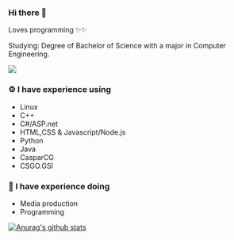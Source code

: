 ### Hi there 👋
Loves programming ✨✨

Studying: Degree of Bachelor of Science with a major in Computer Engineering.

![](https://komarev.com/ghpvc/?username=KougatSundew)
### ⚙️ I have experience using
- Linux
- C++
- C#/ASP.net
- HTML,CSS & Javascript/Node.js
- Python
- Java
- CasparCG
- CSGO.GSI

### 🚀 I have experience doing
- Media production
- Programming

[![Anurag's github stats](https://github-readme-stats.vercel.app/api?username=KougatSundew)](https://github.com/anuraghazra/github-readme-stats)
<!--
**KougatSundew/KougatSundew** is a ✨ _special_ ✨ repository because its `README.md` (this file) appears on your GitHub profile.

Here are some ideas to get you started:

- 🔭 I’m currently working on ...
- 🌱 I’m currently learning ...
- 👯 I’m looking to collaborate on ...
- 🤔 I’m looking for help with ...
- 💬 Ask me about ...
- 📫 How to reach me: ...
- 😄 Pronouns: ...
- ⚡ Fun fact: ...
-->
